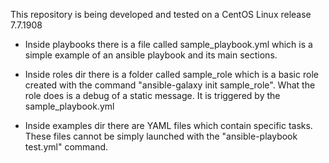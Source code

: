 This repository is being developed and tested on a CentOS Linux release 7.7.1908

- Inside playbooks there is a file called sample_playbook.yml which is a simple example of an ansible playbook and its main sections.

- Inside roles dir there is a folder called sample_role which is a basic role created with the command "ansible-galaxy init sample_role".   What the role does is a debug of a static message. It is triggered by the sample_playbook.yml

- Inside examples dir there are YAML files which contain specific tasks. These files cannot be simply launched with the "ansible-playbook   test.yml" command.

